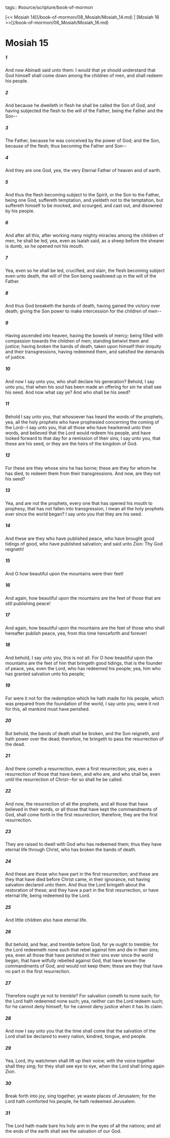 tags:: #source/scripture/book-of-mormon

[<< Mosiah 14[(/book-of-mormon/08_Mosiah/Mosiah_14.md) | [Mosiah 16 >>[(/book-of-mormon/08_Mosiah/Mosiah_16.md)

# Mosiah 15

##### 1

And now Abinadi said unto them: I would that ye should understand that God himself shall come down among the children of men, and shall redeem his people.

##### 2

And because he dwelleth in flesh he shall be called the Son of God, and having subjected the flesh to the will of the Father, being the Father and the Son--

##### 3

The Father, because he was conceived by the power of God; and the Son, because of the flesh; thus becoming the Father and Son--

##### 4

And they are one God, yea, the very Eternal Father of heaven and of earth.

##### 5

And thus the flesh becoming subject to the Spirit, or the Son to the Father, being one God, suffereth temptation, and yieldeth not to the temptation, but suffereth himself to be mocked, and scourged, and cast out, and disowned by his people.

##### 6

And after all this, after working many mighty miracles among the children of men, he shall be led, yea, even as Isaiah said, as a sheep before the shearer is dumb, so he opened not his mouth.

##### 7

Yea, even so he shall be led, crucified, and slain, the flesh becoming subject even unto death, the will of the Son being swallowed up in the will of the Father.

##### 8

And thus God breaketh the bands of death, having gained the victory over death; giving the Son power to make intercession for the children of men--

##### 9

Having ascended into heaven, having the bowels of mercy; being filled with compassion towards the children of men; standing betwixt them and justice; having broken the bands of death, taken upon himself their iniquity and their transgressions, having redeemed them, and satisfied the demands of justice.

##### 10

And now I say unto you, who shall declare his generation? Behold, I say unto you, that when his soul has been made an offering for sin he shall see his seed. And now what say ye? And who shall be his seed?

##### 11

Behold I say unto you, that whosoever has heard the words of the prophets, yea, all the holy prophets who have prophesied concerning the coming of the Lord--I say unto you, that all those who have hearkened unto their words, and believed that the Lord would redeem his people, and have looked forward to that day for a remission of their sins, I say unto you, that these are his seed, or they are the heirs of the kingdom of God.

##### 12

For these are they whose sins he has borne; these are they for whom he has died, to redeem them from their transgressions. And now, are they not his seed?

##### 13

Yea, and are not the prophets, every one that has opened his mouth to prophesy, that has not fallen into transgression, I mean all the holy prophets ever since the world began? I say unto you that they are his seed.

##### 14

And these are they who have published peace, who have brought good tidings of good, who have published salvation; and said unto Zion: Thy God reigneth!

##### 15

And O how beautiful upon the mountains were their feet!

##### 16

And again, how beautiful upon the mountains are the feet of those that are still publishing peace!

##### 17

And again, how beautiful upon the mountains are the feet of those who shall hereafter publish peace, yea, from this time henceforth and forever!

##### 18

And behold, I say unto you, this is not all. For O how beautiful upon the mountains are the feet of him that bringeth good tidings, that is the founder of peace, yea, even the Lord, who has redeemed his people; yea, him who has granted salvation unto his people;

##### 19

For were it not for the redemption which he hath made for his people, which was prepared from the foundation of the world, I say unto you, were it not for this, all mankind must have perished.

##### 20

But behold, the bands of death shall be broken, and the Son reigneth, and hath power over the dead; therefore, he bringeth to pass the resurrection of the dead.

##### 21

And there cometh a resurrection, even a first resurrection; yea, even a resurrection of those that have been, and who are, and who shall be, even until the resurrection of Christ--for so shall he be called.

##### 22

And now, the resurrection of all the prophets, and all those that have believed in their words, or all those that have kept the commandments of God, shall come forth in the first resurrection; therefore, they are the first resurrection.

##### 23

They are raised to dwell with God who has redeemed them; thus they have eternal life through Christ, who has broken the bands of death.

##### 24

And these are those who have part in the first resurrection; and these are they that have died before Christ came, in their ignorance, not having salvation declared unto them. And thus the Lord bringeth about the restoration of these; and they have a part in the first resurrection, or have eternal life, being redeemed by the Lord.

##### 25

And little children also have eternal life.

##### 26

But behold, and fear, and tremble before God, for ye ought to tremble; for the Lord redeemeth none such that rebel against him and die in their sins; yea, even all those that have perished in their sins ever since the world began, that have wilfully rebelled against God, that have known the commandments of God, and would not keep them; these are they that have no part in the first resurrection.

##### 27

Therefore ought ye not to tremble? For salvation cometh to none such; for the Lord hath redeemed none such; yea, neither can the Lord redeem such; for he cannot deny himself; for he cannot deny justice when it has its claim.

##### 28

And now I say unto you that the time shall come that the salvation of the Lord shall be declared to every nation, kindred, tongue, and people.

##### 29

Yea, Lord, thy watchmen shall lift up their voice; with the voice together shall they sing; for they shall see eye to eye, when the Lord shall bring again Zion.

##### 30

Break forth into joy, sing together, ye waste places of Jerusalem; for the Lord hath comforted his people, he hath redeemed Jerusalem.

##### 31

The Lord hath made bare his holy arm in the eyes of all the nations; and all the ends of the earth shall see the salvation of our God.
